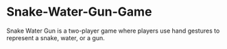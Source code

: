 # Snake-Water-Gun-Game
Snake Water Gun is a two-player game where players use hand gestures to represent a snake, water, or a gun.
